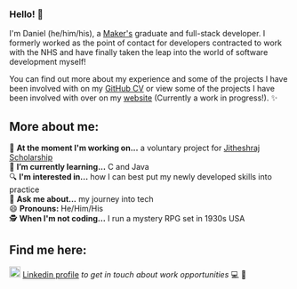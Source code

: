 ### Hello! 👋

I'm Daniel (he/him/his), a [Maker's](https://makers.tech/) graduate and full-stack developer. I formerly worked as the point of contact for developers contracted to work with the NHS and have finally taken the leap into the world of software development myself! 

You can find out more about my experience and some of the projects I have been involved with on my [GitHub CV](https://github.com/Legal-Dan/CV) or view some of the projects I have been involved with over on my [website](https://danielclements.netlify.app/) (Currently a work in progress!). ✨


## More about me: 

🔭  **At the moment I'm working on...** a voluntary project for [Jitheshraj Scholarship](https://www.jrscholarship.org/)   
🌱  **I’m currently learning...** C and Java  
🔍  **I'm interested in...** how I can best put my newly developed skills into practice  
💬  **Ask me about...** my journey into tech  
😄  **Pronouns:** He/Him/His  
:detective:  **When I'm not coding...** I run a mystery RPG set in 1930s USA  
 

## Find me here:

<img src="https://user-images.githubusercontent.com/84837127/141996502-89c83b46-ba11-4adb-b1a3-baa63d3d4daf.png" width="20" height="20"> [Linkedin profile](https://www.linkedin.com/in/daniel-clements-10878ba8/) *to get in touch about work opportunities* 💻 💼
